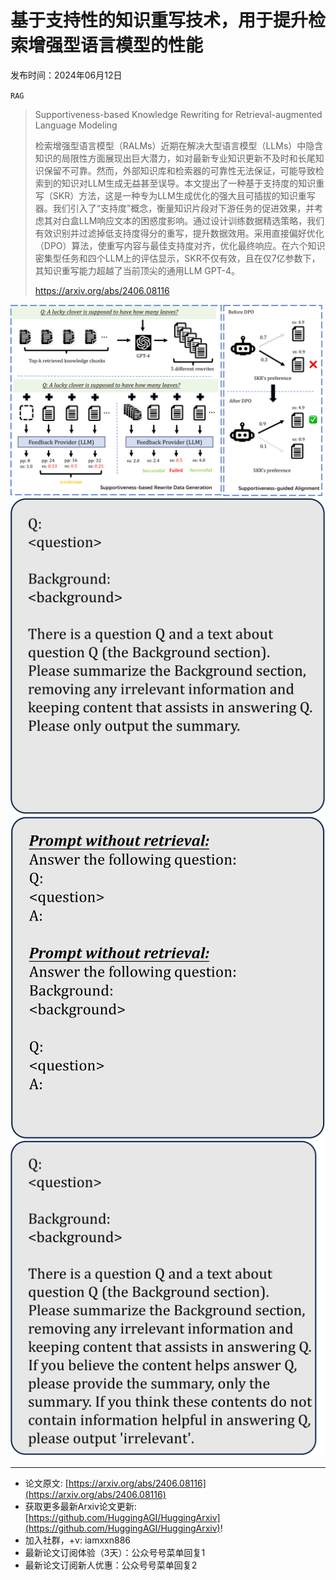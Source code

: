 # 基于支持性的知识重写技术，用于提升检索增强型语言模型的性能
发布时间：2024年06月12日

`RAG`
> Supportiveness-based Knowledge Rewriting for Retrieval-augmented Language Modeling
>
> 检索增强型语言模型（RALMs）近期在解决大型语言模型（LLMs）中隐含知识的局限性方面展现出巨大潜力，如对最新专业知识更新不及时和长尾知识保留不可靠。然而，外部知识库和检索器的可靠性无法保证，可能导致检索到的知识对LLM生成无益甚至误导。本文提出了一种基于支持度的知识重写（SKR）方法，这是一种专为LLM生成优化的强大且可插拔的知识重写器。我们引入了“支持度”概念，衡量知识片段对下游任务的促进效果，并考虑其对白盒LLM响应文本的困惑度影响。通过设计训练数据精选策略，我们有效识别并过滤掉低支持度得分的重写，提升数据效用。采用直接偏好优化（DPO）算法，使重写内容与最佳支持度对齐，优化最终响应。在六个知识密集型任务和四个LLM上的评估显示，SKR不仅有效，且在仅7亿参数下，其知识重写能力超越了当前顶尖的通用LLM GPT-4。
>
> https://arxiv.org/abs/2406.08116

![](https://raw.githubusercontent.com/HuggingAGI/HuggingArxiv/main/paper_images/2406.08116/x1.png)
![](https://raw.githubusercontent.com/HuggingAGI/HuggingArxiv/main/paper_images/2406.08116/x2.png)
![](https://raw.githubusercontent.com/HuggingAGI/HuggingArxiv/main/paper_images/2406.08116/x3.png)
![](https://raw.githubusercontent.com/HuggingAGI/HuggingArxiv/main/paper_images/2406.08116/x4.png)

<hr />

- 论文原文: [https://arxiv.org/abs/2406.08116](https://arxiv.org/abs/2406.08116)
- 获取更多最新Arxiv论文更新: [https://github.com/HuggingAGI/HuggingArxiv](https://github.com/HuggingAGI/HuggingArxiv)!
- 加入社群，+v: iamxxn886
- 最新论文订阅体验（3天）：公众号号菜单回复1
- 最新论文订阅新人优惠：公众号号菜单回复2